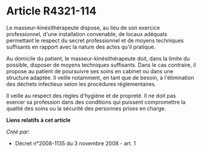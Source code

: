 # Article R4321-114

Le masseur-kinésithérapeute dispose, au lieu de son exercice professionnel, d'une installation convenable, de locaux adéquats
permettant le respect du secret professionnel et de moyens techniques suffisants en rapport avec la nature des actes qu'il
pratique. 

Au domicile du patient, le masseur-kinésithérapeute doit, dans la limite du possible, disposer de moyens techniques
suffisants. Dans le cas contraire, il propose au patient de poursuivre ses soins en cabinet ou dans une structure adaptée. Il
veille notamment, en tant que de besoin, à l'élimination des déchets infectieux selon les procédures réglementaires. 

Il veille au respect des règles d'hygiène et de propreté. Il ne doit pas exercer sa profession dans des conditions qui
puissent compromettre la qualité des soins ou la sécurité des personnes prises en charge.

**Liens relatifs à cet article**

_Créé par_:

  - Décret n°2008-1135 du 3 novembre 2008 - art. 1
